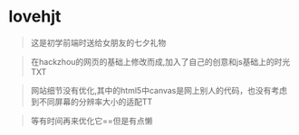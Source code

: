 
# lovehjt
>这是初学前端时送给女朋友的七夕礼物

>在hackzhou的网页的基础上修改而成,加入了自己的创意和js基础上的时光TXT

>网站细节没有优化,其中的html5中canvas是网上别人的代码，也没有考虑到不同屏幕的分辨率大小的适配TT

>等有时间再来优化它==但是有点懒

